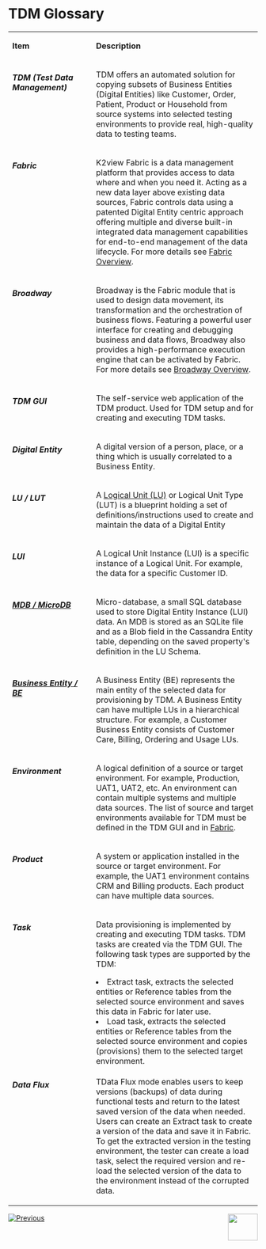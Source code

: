 # TDM Glossary



<table width="900 pxl">
<tbody>
<tr>
<td valign="top" width="250 pxl">
<p><strong>Item</strong></p>
</td>
<td valign="top" width="650 pxl">
<p><strong>Description</strong></p>
</td>
</tr>
<tr>
<td valign="top" width="250 px">
<p><h5>TDM (Test Data Management)</p>
</td>
<td valign="top" width="650 pxl">
<p>TDM offers an automated solution for copying subsets of Business Entities (Digital Entities) like Customer, Order, Patient, Product or Household from source systems into selected testing environments to provide real, high-quality data to testing teams.</p>
</td>
</tr>
<tr>
<td valign="top" width="250 pxl">
<p><h5>Fabric</p>
</td>
<td valign="top" width="650 pxl">
    <p>K2view Fabric is a data management platform that provides access to data where and when you need it. Acting as a new data layer above existing data sources, Fabric controls data using a patented Digital Entity centric approach offering multiple and diverse built-in integrated data management capabilities for end-to-end management of the data lifecycle. For more details see <a href="/articles/01_fabric_overview/01_what%20is%20fabric.md">Fabric Overview</a>.</p>

</td>
</tr>
<tr>
<td valign="top" width="250 pxl">
<p><h5>Broadway</p>
</td>
<td valign="top" width="650 pxl">
    <p>Broadway is the Fabric module that is used to design data movement, its transformation and the orchestration of business flows. Featuring a powerful user interface for creating and debugging business and data flows, Broadway also provides a high-performance execution engine that can be activated by Fabric. For more details see <a href="/articles/19_Broadway/01_broadway_overview.md">Broadway Overview</a>.</p>

</td>
</tr>    
<tr>
<td valign="top" width="250 pxl">
<p><h5>TDM GUI</p>
</td>
<td valign="top" width="650 pxl">
<p>The self-service web application of the TDM product. Used for TDM setup and for creating and executing TDM tasks.</p>
</td>
</tr>
<tr>
<td valign="top" width="250 pxl">
<p><h5>Digital Entity</p>
</td>
<td valign="top" width="650 pxl">
<p>A digital version of a person, place, or a thing which is usually correlated to a Business Entity.</p>
</td>
</tr>
<tr>
<td valign="top" width="250">
<p><h5>LU / LUT</p>
</td>
<td valign="top" width="650 pxl">
<p>A&nbsp;<a href="/articles/03_logical_units/01_LU_overview.md">Logical Unit (LU)</a> or Logical Unit Type (LUT) is a blueprint holding a set of definitions/instructions used to create and maintain the data of a Digital Entity</p>
</td>
</tr>
<tr>
<td valign="top" width="250 pxl">
<p><h5>LUI</p>
</td>
<td valign="top" width="650 pxl">
<p>A Logical Unit Instance (LUI) is a specific instance of a Logical Unit. For example, the data for a specific Customer ID.</p>
</td>
</tr>
<tr>
<td valign="top" width="250 pxl">
<p><h5><a href="/articles/02_fabric_architecture/01_fabric_architecture_overview.md#21-fabric-storage">MDB / MicroDB</a></p>
</td>
<td valign="top" width="650 pxl">
<p>Micro-database, a small SQL database used to store Digital Entity Instance (LUI) data. An MDB is stored as an SQLite file and as a Blob field in the Cassandra Entity table, depending on the saved property's definition in the LU Schema.</p>
</td>
</tr>
<tr>
<td valign="top" width="250 pxl">
<p><h5><a href="/articles/TDM/tdm_overview/03_business_entity_overview.md">Business Entity / BE</a></p>
</td>
<td valign="top" width="650 pxl">
<p>A Business Entity (BE) represents the main entity of the selected data for provisioning by TDM. A Business Entity can have multiple LUs in a hierarchical structure. For example, a Customer Business Entity consists of Customer Care, Billing, Ordering and Usage LUs.</p>
</td>
</tr>
<tr>
<td valign="top" width="250 pxl">
<p><h5>Environment</p>
</td>
<td valign="top" width="650 pxl">
<p>A logical definition of a source or target environment. For example, Production, UAT1, UAT2, etc. An environment can contain multiple systems and multiple data sources. The list of source and target environments available for TDM must be defined in the TDM GUI and in <a href="/articles/25_environments/02_create_new_environment.md">Fabric</a>.</p>
</td>
</tr>
<tr>
<td valign="top" width="250 pxl">
<p><h5>Product</p>
</td>
<td valign="top" width="650 pxl">
<p>A system or application installed in the source or target environment. For example, the UAT1 environment contains CRM and Billing products. Each product can have multiple data sources.</p>
</td>
</tr>
<tr>
<td valign="top" width="250 pxl">
<p><h5>Task</p>
</td>
<td valign="top" width="650 pxl">
<p>Data provisioning is implemented by creating and executing TDM tasks. TDM tasks are created via the TDM GUI. The following task types are supported by the TDM: </p>
    <li>Extract task, extracts the selected entities or Reference tables from the selected source environment and saves this data in Fabric for later use. </li>
    <li>Load task, extracts the selected entities or Reference tables from the selected source environment and copies (provisions) them to the selected target environment.</li>
</td>
</tr>
<tr>
<td valign="top" width="250 pxl">
<p><h5>Data Flux</p>
</td>
<td valign="top" width="650 pxl">
<p>TData Flux mode enables users to keep versions (backups) of data during functional tests and return to the latest saved version of the data when needed. Users can create an Extract task to create a version of the data and save it in Fabric. To get the extracted version in the testing environment, the tester can create a load task, select the required version and re-load the selected version of the data to the environment instead of the corrupted data.</p>
</td>
</tr>
</tbody>
</table>



 [![Previous](/articles/images/Previous.png)](01_tdm_overview.md)[<img align="right" width="60" height="54" src="/articles/images/Next.png">](03_business_entity_overview.md)
